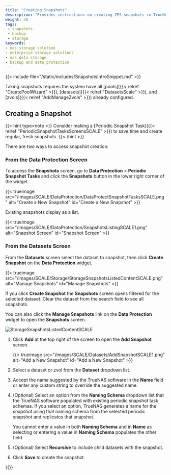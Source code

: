 ```yaml
---
title: "Creating Snapshots"
description: "Provides instructions on creating ZFS snapshots in TrueNAS Scale."
weight: 40
tags: 
 - snapshots
 - backup
 - storage
keywords:
- nas storage solution
- enterprise storage solutions
- nas data storage
- backup and data protection
---
```


{{< include file="/static/includes/SnapshotsIntroSnippet.md" >}}

Taking snapshots requires the system have all [pools]({{< relref "CreatePoolWizard" >}}), [datasets]({{< relref "DatasetsScale" >}}), and [zvols]({{< relref "AddManageZvols" >}}) already configured.

## Creating a Snapshot

{{< hint type=note >}}
Consider making a [Periodic Snapshot Task]({{< relref "PeriodicSnapshotTasksScreensSCALE" >}}) to save time and create regular, fresh snapshots.
{{< /hint >}}

There are two ways to access snapshot creation:

### From the Data Protection Screen
To access the **Snapshots** screen, go to **Data Protection** > **Periodic Snapshot Tasks** and click the **Snapshots** button in the lower right corner of the widget.

{{< trueimage src="/images/SCALE/DataProtection/DataProtectSnapshotTasksSCALE.png" alt="Create a New Snapshot" id="Create a New Snapshot" >}}

Existing snapshots display as a list.

{{< trueimage src="/images/SCALE/DataProtection/SnapshotsListingSCALE1.png" alt="Snapshot Screen" id="Snapshot Screen" >}}

### From the Datasets Screen
From the **Datasets** screen select the dataset to snapshot, then click **Create Snapshot** on the **Data Protection** widget.

{{< trueimage src="/images/SCALE/Storage/StorageSnapshotsListedContentSCALE.png" alt="Manage Snapshots" id="Manage Snapshots" >}}

If you click **Create Snapshot** the **Snapshots** screen opens filtered for the selected dataset.
Clear the dataset from the search field to see all snapshots.

You can also click the **Manage Snapshots** link on the **Data Protection** widget to open the **Snapshots** screen.

![StorageSnapshotsListedContentSCALE](/images/SCALE/Storage/StorageSnapshotsListedContentSCALE.png "Manage Snapshots") 

1. Click **Add** at the top right of the screen to open the **Add Snapshot** screen.
    
   {{< trueimage src="/images/SCALE/Datasets/AddSnapshotSCALE1.png" alt="Add a New Snapshot" id="Add a New Snapshot" >}}

2. Select a dataset or zvol from the **Dataset** dropdown list.

3. Accept the name suggested by the TrueNAS software in the **Name** field or enter any custom string to override the suggested name.

4. (Optional) Select an option from  the **Naming Schema** dropdown list that the TrueNAS software populated with existing periodic snapshot task schemas.
   If you select an option, TrueNAS generates a name for the snapshot using that naming schema from the selected periodic snapshot and replicates that snapshot.

   You cannot enter a value in both **Naming Schema** and in **Name** as selecting or entering a value in **Naming Schema** populates the other field.

5. (Optional) Select **Recursive** to include child datasets with the snapshot.

6. Click **Save** to create the snapshot.

{{<include file="/static/includes/addcolumnorganizer.md">}}
